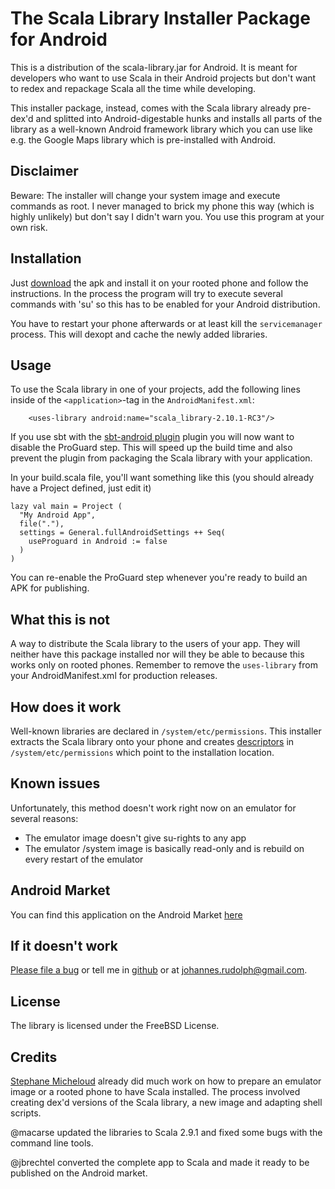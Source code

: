 The Scala Library Installer Package for Android
===============================================

This is a distribution of the scala-library.jar for Android. It is meant for developers who want to use Scala in their
Android projects but don't want to redex and repackage Scala all the time while developing.

This installer package, instead, comes with the Scala library already pre-dex'd and splitted into Android-digestable hunks and
installs all parts of the library as a well-known Android framework library which you can use like e.g. the Google Maps library
which is pre-installed with Android.

Disclaimer
----------

Beware: The installer will change your system image and execute commands as root. I never managed to brick my phone this
way (which is highly unlikely) but don't say I didn't warn you. You use this program at your own risk.

Installation
------------

Just [download][apk] the apk and install it on your rooted phone and follow the instructions. In the process
the program will try to execute several commands with 'su' so this has to be enabled for your Android distribution.

You have to restart your phone afterwards or at least kill the `servicemanager` process. This will dexopt and cache the
newly added libraries.

Usage
-----

To use the Scala library in one of your projects, add the following lines inside of the `<application>`-tag in the
`AndroidManifest.xml`:

        <uses-library android:name="scala_library-2.10.1-RC3"/>

If you use sbt with the [sbt-android plugin][sbt-android] plugin you will now want to disable the ProGuard step. This
will speed up the build time and also prevent the plugin from packaging the Scala library with your application.

In your build.scala file, you'll want something like this (you should already have a Project defined, just edit it)

    lazy val main = Project (
      "My Android App",
      file("."),
      settings = General.fullAndroidSettings ++ Seq(
        useProguard in Android := false
      )
    )

You can re-enable the ProGuard step whenever you're ready to build an APK for publishing.

What this is not
----------------
A way to distribute the Scala library to the users of your app. They will neither have this package installed nor will
they be able to because this works only on rooted phones. Remember to remove the `uses-library` from your AndroidManifest.xml
for production releases.


How does it work
----------------

Well-known libraries are declared in `/system/etc/permissions`. This installer extracts the Scala library onto your phone
and creates [descriptors][desc] in `/system/etc/permissions` which point to the installation location.

Known issues
------------

Unfortunately, this method doesn't work right now on an emulator for several reasons:

  - The emulator image doesn't give su-rights to any app
  - The emulator /system image is basically read-only and is rebuild on every restart of the emulator


Android Market
-------------

You can find this application on the Android Market [here](https://market.android.com/details?id=com.mobilemagic.scalainstaller)


If it doesn't work
------------------

[Please file a bug][issues] or tell me in [github][gh-mail] or at johannes.rudolph@gmail.com.

License
-------

The library is licensed under the FreeBSD License.

Credits
-------

[Stephane Micheloud][micheloud] already did much work on how to prepare an emulator image or a rooted phone to have Scala installed.
The process involved creating dex'd versions of the Scala library, a new image and adapting shell scripts.

@macarse updated the libraries to Scala 2.9.1 and fixed some bugs with the command line tools.

@jbrechtel converted the complete app to Scala and made it ready to be published on the Android market.

  [apk]:         https://github.com/downloads/jrudolph/scala-android-libs/scala-android-libs_2.9.0-1-2.9.0-1.v1.apk
  [desc]:        http://github.com/jrudolph/scala-android-libs/blob/master/src/main/res/raw/scala_collection_desc.xml
  [issues]:      http://github.com/jrudolph/scala-android-libs/issues
  [gh-mail]:     https://github.com/inbox/new/jrudolph
  [sbt-android]: http://github.com/jberkel/android-plugin
  [micheloud]:   http://lamp.epfl.ch/~michelou/android/index.html
